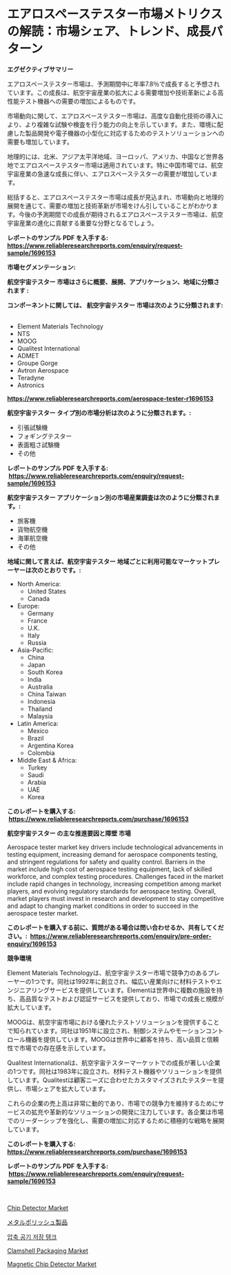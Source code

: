<p><h1>エアロスペーステスター市場メトリクスの解読：市場シェア、トレンド、成長パターン</h1></p><p><strong>エグゼクティブサマリー</strong></p>
<p><p>エアロスペーステスター市場は、予測期間中に年率7.8％で成長すると予想されています。この成長は、航空宇宙産業の拡大による需要増加や技術革新による高性能テスト機器への需要の増加によるものです。</p><p>市場動向に関して、エアロスペーステスター市場は、高度な自動化技術の導入により、より複雑な試験や検査を行う能力の向上を示しています。また、環境に配慮した製品開発や電子機器の小型化に対応するためのテストソリューションへの需要も増加しています。</p><p>地理的には、北米、アジア太平洋地域、ヨーロッパ、アメリカ、中国など世界各地でエアロスペーステスター市場は適用されています。特に中国市場では、航空宇宙産業の急速な成長に伴い、エアロスペーステスターの需要が増加しています。</p><p>総括すると、エアロスペーステスター市場は成長が見込まれ、市場動向と地理的展開を通じて、需要の増加と技術革新が市場をけん引していることがわかります。今後の予測期間での成長が期待されるエアロスペーステスター市場は、航空宇宙産業の進化に貢献する重要な分野となるでしょう。</p></p>
<p><strong>レポートのサンプル PDF を入手する: <a href="https://www.reliableresearchreports.com/enquiry/request-sample/1696153">https://www.reliableresearchreports.com/enquiry/request-sample/1696153</a></strong></p>
<p><strong>市場セグメンテーション:</strong></p>
<p><strong> 航空宇宙テスター 市場はさらに概要、展開、アプリケーション、地域に分類されます :</strong></p>
<p><strong>コンポーネントに関しては、 航空宇宙テスター 市場は次のように分類されます: &nbsp;</strong></p>
<p><ul><li>Element Materials Technology</li><li>NTS</li><li>MOOG</li><li>Qualitest International</li><li>ADMET</li><li>Groupe Gorge</li><li>Avtron Aerospace</li><li>Teradyne</li><li>Astronics</li></ul></p>
<p><strong><a href="https://www.reliableresearchreports.com/aerospace-tester-r1696153">https://www.reliableresearchreports.com/aerospace-tester-r1696153</a></strong></p>
<p><strong> 航空宇宙テスター タイプ別の市場分析は次のように分類されます。:</strong></p>
<p><ul><li>引張試験機</li><li>フォギングテスター</li><li>表面粗さ試験機</li><li>その他</li></ul></p>
<p><strong>レポートのサンプル PDF を入手する: &nbsp;<a href="https://www.reliableresearchreports.com/enquiry/request-sample/1696153">https://www.reliableresearchreports.com/enquiry/request-sample/1696153</a></strong></p>
<p><strong> 航空宇宙テスター アプリケーション別の市場産業調査は次のように分類されます。:</strong></p>
<p><ul><li>旅客機</li><li>貨物航空機</li><li>海軍航空機</li><li>その他</li></ul></p>
<p><strong>地域に関して言えば、航空宇宙テスター 地域ごとに利用可能なマーケットプレーヤーは次のとおりです。:</strong></p>
<p><ul>
    <li>
        North America:
        <ul>
            <li>United States</li>
            <li>Canada</li>
        </ul>
    </li>
    <li>
        Europe:
        <ul>
            <li>Germany</li>
            <li>France</li>
            <li>U.K.</li>
            <li>Italy</li>
            <li>Russia</li>
        </ul>
    </li>
    <li>
        Asia-Pacific:
        <ul>
            <li>China</li>
            <li>Japan</li>
            <li>South Korea</li>
            <li>India</li>
            <li>Australia</li>
            <li>China Taiwan</li>
            <li>Indonesia</li>
            <li>Thailand</li>
            <li>Malaysia</li>
        </ul>
    </li>
    <li>
        Latin America:
        <ul>
            <li>Mexico</li>
            <li>Brazil</li>
            <li>Argentina Korea</li>
            <li>Colombia</li>
        </ul>
    </li>
    <li>
        Middle East & Africa:
        <ul>
            <li>Turkey</li>
            <li>Saudi</li>
            <li>Arabia</li>
            <li>UAE</li>
            <li>Korea</li>
        </ul>
    </li>
    </ul></p>
<p><strong>このレポートを購入する: &nbsp;<a href="https://www.reliableresearchreports.com/purchase/1696153">https://www.reliableresearchreports.com/purchase/1696153</a></strong></p>
<p><strong>航空宇宙テスター の主な推進要因と障壁 市場</strong></p>
<p><p>Aerospace tester market key drivers include technological advancements in testing equipment, increasing demand for aerospace components testing, and stringent regulations for safety and quality control. Barriers in the market include high cost of aerospace testing equipment, lack of skilled workforce, and complex testing procedures. Challenges faced in the market include rapid changes in technology, increasing competition among market players, and evolving regulatory standards for aerospace testing. Overall, market players must invest in research and development to stay competitive and adapt to changing market conditions in order to succeed in the aerospace tester market.</p></p>
<p><strong>このレポートを購入する前に、質問がある場合は問い合わせるか、共有してください。:&nbsp; <a href="https://www.reliableresearchreports.com/enquiry/pre-order-enquiry/1696153">https://www.reliableresearchreports.com/enquiry/pre-order-enquiry/1696153</a></strong></p>
<p><strong>競争環境</strong></p>
<p><p>Element Materials Technologyは、航空宇宙テスター市場で競争力のあるプレーヤーの1つです。同社は1992年に創立され、幅広い産業向けに材料テストやエンジニアリングサービスを提供しています。Elementは世界中に複数の施設を持ち、高品質なテストおよび認証サービスを提供しており、市場での成長と規模が拡大しています。</p><p>MOOGは、航空宇宙市場における優れたテストソリューションを提供することで知られています。同社は1951年に設立され、制御システムやモーションコントロール機器を提供しています。MOOGは世界中に顧客を持ち、高い品質と信頼性で市場での存在感を示しています。</p><p>Qualitest Internationalは、航空宇宙テスターマーケットでの成長が著しい企業の1つです。同社は1983年に設立され、材料テスト機器やソリューションを提供しています。Qualitestは顧客ニーズに合わせたカスタマイズされたテスターを提供し、市場シェアを拡大しています。</p><p>これらの企業の売上高は非常に動的であり、市場での競争力を維持するためにサービスの拡充や革新的なソリューションの開発に注力しています。各企業は市場でのリーダーシップを強化し、需要の増加に対応するために積極的な戦略を展開しています。</p></p>
<p><strong>このレポートを購入する: &nbsp; <a href="https://www.reliableresearchreports.com/purchase/1696153">https://www.reliableresearchreports.com/purchase/1696153</a></strong></p>
<p><strong>レポートのサンプル PDF を入手する: &nbsp;<a href="https://www.reliableresearchreports.com/enquiry/request-sample/1696153">https://www.reliableresearchreports.com/enquiry/request-sample/1696153</a></strong><strong></strong></p>
<p>&nbsp;</p>
<p><p><a href="https://github.com/mharielmesa/Market-Research-Report-List-2/blob/main/chip-detector-market.md">Chip Detector Market</a></p><p><a href="https://github.com/dandier2003/Market-Research-Report-List-1/blob/main/846921727900.md">メタルポリッシュ製品</a></p><p><a href="https://github.com/OwenHamiytll568745/Market-Research-Report-List-1/blob/main/592941225405.md">압축 공기 저장 탱크</a></p><p><a href="https://issuu.com/reportprime-2/docs/clamshell-packaging-market-size-2030.pptx">Clamshell Packaging Market</a></p><p><a href="https://github.com/dringals/Market-Research-Report-List-3/blob/main/magnetic-chip-detector-market.md">Magnetic Chip Detector Market</a></p></p>